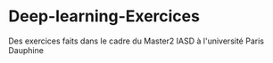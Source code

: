# Deep-learning-Exercices
Des exercices faits dans le cadre du Master2 IASD à l'université Paris Dauphine
